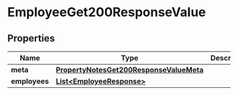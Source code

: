 

# EmployeeGet200ResponseValue


## Properties

| Name | Type | Description | Notes |
|------------ | ------------- | ------------- | -------------|
|**meta** | [**PropertyNotesGet200ResponseValueMeta**](PropertyNotesGet200ResponseValueMeta.md) |  |  [optional] |
|**employees** | [**List&lt;EmployeeResponse&gt;**](EmployeeResponse.md) |  |  [optional] |



